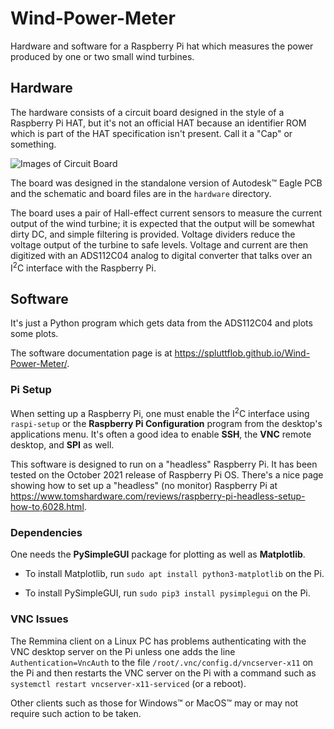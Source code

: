 # Wind-Power-Meter
Hardware and software for a Raspberry Pi hat which measures the power produced by one or two small wind turbines.

## Hardware
The hardware consists of a circuit board designed in the style of a Raspberry
Pi HAT, but it's not an official HAT because an identifier ROM which is part of
the HAT specification isn't present.  Call it a "Cap" or something. 

![Images of Circuit Board](/home/jr/src/python/windy/Wind-Power-Meter/WindPower_HAT_E.png)

The board was designed in the standalone version of Autodesk&trade; Eagle PCB
and the schematic and board files are in the `hardware` directory.

The board uses a pair of Hall-effect current sensors to measure the current
output of the wind turbine; it is expected that the output will be somewhat
dirty DC, and simple filtering is provided.  Voltage dividers reduce the
voltage output of the turbine to safe levels.  Voltage and current are then
digitized with an ADS112C04 analog to digital converter that talks over an
I<sup>2</sup>C interface with the Raspberry Pi. 

## Software
It's just a Python program which gets data from the ADS112C04 and plots some 
plots. 

The software documentation page is at 
<https://spluttflob.github.io/Wind-Power-Meter/>.

### Pi Setup
When setting up a Raspberry Pi, one must enable the I<sup>2</sup>C interface 
using `raspi-setup` or the **Raspberry Pi Configuration** program from the 
desktop's applications menu.  It's often a good idea to enable **SSH**, the 
**VNC** remote desktop, and **SPI** as well. 

This software is designed to run on a "headless" Raspberry Pi. It has been
tested on the October 2021 release of Raspberry Pi OS. 
There's a nice page showing how to set up a "headless" (no monitor) Raspberry
Pi at 
<https://www.tomshardware.com/reviews/raspberry-pi-headless-setup-how-to,6028.html>.

### Dependencies

One needs the **PySimpleGUI** package for plotting as well as **Matplotlib**. 

* To install Matplotlib, run `sudo apt install python3-matplotlib` on the Pi.

* To install PySimpleGUI, run `sudo pip3 install pysimplegui` on the Pi.

### VNC Issues
The Remmina client on a Linux PC has problems authenticating with the VNC 
desktop server on the Pi unless one adds the line `Authentication=VncAuth` 
to the file `/root/.vnc/config.d/vncserver-x11` on the Pi and then restarts 
the VNC server on the Pi with a command such as 
`systemctl restart vncserver-x11-serviced` (or a reboot). 

Other clients such as those for Windows&trade; or MacOS&trade; may or may not 
require such action to be taken. 

